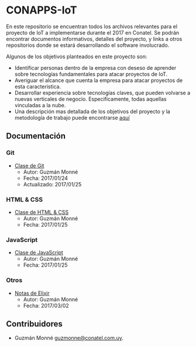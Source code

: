 CONAPPS-IoT
===

En este repositorio se encuentran todos los archivos relevantes para el proyecto
de IoT a implementarse durante el 2017 en Conatel. Se podrán encontrar
documentos informativos, detalles del proyecto, y links a otros repositorios
donde se estará desarrollando el software involucrado.

Algunos de los objetivos planteados en este proyecto son:

- Identificar personas dentro de la empresa con deseso de aprender sobre
tecnologías fundamentales para atacar proyectos de IoT.
- Averiguar el alcance que cuenta la empresa para atacar proyectos de esta
caracteristica.
- Desarrollar experiencia sobre tecnologías claves, que pueden volvarse a nuevas
verticales de negocio. Especificamente, todas aquellas vinculadas a la nube.
- Una descripción mas detallada de los objetivos del proyecto y la metodología de trabajo puede encontrarse [aquí](#)

Documentación
---

### Git

- [Clase de
Git](https://github.com/conapps/conapps-iot/blob/master/20170124%20-%20Git.md)
	- Autor: Guzmán Monné
	- Fecha: 2017/01/24
	- Actualizado: 2017/01/25

### HTML & CSS

- [Clase de HTML & CSS](https://github.com/conapps/conapps-iot/blob/master/20170125%20-%20Javascript.md)
	- Autor: Guzmán Monné
	- Fecha: 2017/01/25

### JavaScript	

- [Clase de
JavaScript](https://github.com/conapps/conapps-iot/blob/master/20170125%20-%20Javascript.md)
	- Autor: Guzmán Monné
	- Fecha: 2017/01/25

### Otros

- [Notas de
Elixir](https://github.com/conapps/conapps-iot/blob/master/20170302%20-%20Notas%20de%20Elixir.md)
	- Autor: Guzmán Monné
	- Fecha: 2017/03/02

Contribuidores
---

- Guzmán Monné <guzmonne@conatel.com.uy>.











